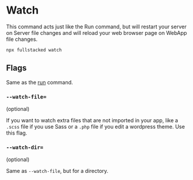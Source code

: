 # Watch

This command acts just like the Run command, but will restart your server on Server file changes and will reload your web browser page on WebApp file changes. 

```shell
npx fullstacked watch
```

## Flags

Same as the [run](./Run.md) command.

### `--watch-file=`

(optional)

If you want to watch extra files that are not imported in your app, like a `.scss` file if you use Sass or a `.php` file if you edit a wordpress theme. Use this flag.

### `--watch-dir=`

(optional)

Same as `--watch-file`, but for a directory.
